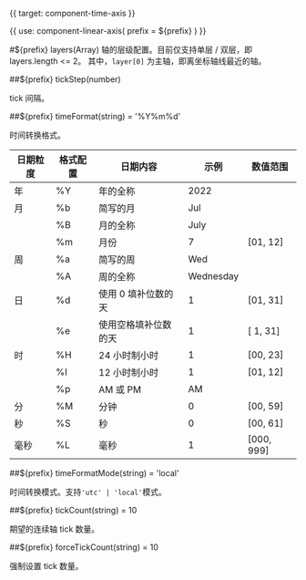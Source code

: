 {{ target: component-time-axis }}

<!-- ICartesianTimeAxisSpec -->

{{ use: component-linear-axis(
  prefix = ${prefix}
) }}

#${prefix} layers(Array)
轴的层级配置。目前仅支持单层 / 双层，即 layers.length <= 2。
其中，`layer[0]` 为主轴，即离坐标轴线最近的轴。

##${prefix} tickStep(number)

tick 间隔。

##${prefix} timeFormat(string) = '%Y%m%d'

时间转换格式。

| **日期粒度** | **格式配置** | **日期内容**         | **示例**  | **数值范围** |
| ------------ | ------------ | -------------------- | --------- | ------------ |
| 年           | %Y           | 年的全称             | 2022      |              |
| 月           | %b           | 简写的月             | Jul       |              |
|              | %B           | 月的全称             | July      |              |
|              | %m           | 月份                 | 7         | [01, 12]     |
| 周           | %a           | 简写的周             | Wed       |              |
|              | %A           | 周的全称             | Wednesday |              |
| 日           | %d           | 使用 0 填补位数的天  | 1         | [01, 31]     |
|              | %e           | 使用空格填补位数的天 | 1         | [ 1, 31]     |
| 时           | %H           | 24 小时制小时        | 1         | [00, 23]     |
|              | %I           | 12 小时制小时        | 1         | [01, 12]     |
|              | %p           | AM 或 PM             | AM        |              |
| 分           | %M           | 分钟                 | 0         | [00, 59]     |
| 秒           | %S           | 秒                   | 0         | [00, 61]     |
| 毫秒         | %L           | 毫秒                 | 1         | [000, 999]   |

##${prefix} timeFormatMode(string) = 'local'

时间转换模式。支持`'utc' | 'local'`模式。

##${prefix} tickCount(string) = 10

期望的连续轴 tick 数量。

##${prefix} forceTickCount(string) = 10

强制设置 tick 数量。

